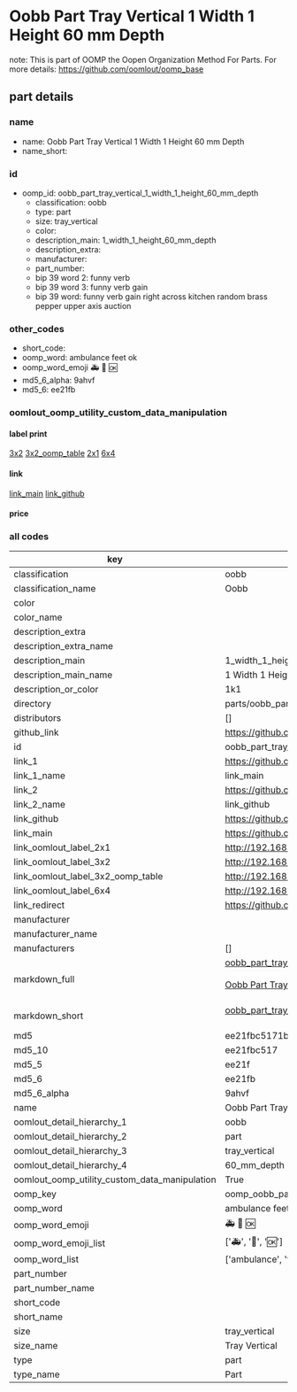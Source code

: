 # Oobb Part Tray Vertical 1 Width 1 Height 60 mm Depth  

note: This is part of OOMP the Oopen Organization Method For Parts. For more details: https://github.com/oomlout/oomp_base

##  part details
  







### name
* name: Oobb Part Tray Vertical 1 Width 1 Height 60 mm Depth
* name_short: 
### id
* oomp_id: oobb_part_tray_vertical_1_width_1_height_60_mm_depth
  * classification: oobb
  * type: part
  * size: tray_vertical
  * color: 
  * description_main: 1_width_1_height_60_mm_depth
  * description_extra: 
  * manufacturer: 
  * part_number: 
  * bip 39 word 2: funny verb
  * bip 39 word 3: funny verb gain
  * bip 39 word: funny verb gain right across kitchen random brass pepper upper axis auction

### other_codes
* short_code: 
* oomp_word: ambulance feet ok
* oomp_word_emoji :ambulance: :feet: :ok:
* md5_6_alpha: 9ahvf
* md5_6: ee21fb






### oomlout_oomp_utility_custom_data_manipulation
#### label print
[3x2](http://192.168.1.245:1112/?label=oomp%209ahvf)
[3x2_oomp_table](http://192.168.1.108:1112/?label=oomp%209ahvf)
[2x1](http://192.168.1.242:1112/?label=oomp%209ahvf)
[6x4](http://192.168.1.55:1112/?label=oomp%209ahvf)    

#### link

[link_main](https://github.com/oomlout/oomlout_oomp_version_1_messy/tree/main/parts/oobb_part_tray_vertical_1_width_1_height_60_mm_depth) [link_github](https://github.com/oomlout/oomlout_oomp_version_1_messy/tree/main/parts/oobb_part_tray_vertical_1_width_1_height_60_mm_depth)                             

#### price







### all codes 
| key | value |  
| --- | --- |  
| classification | oobb |  
| classification_name | Oobb |  
| color |  |  
| color_name |  |  
| description_extra |  |  
| description_extra_name |  |  
| description_main | 1_width_1_height_60_mm_depth |  
| description_main_name | 1 Width 1 Height 60 mm Depth |  
| description_or_color | 1k1 |  
| directory | parts/oobb_part_tray_vertical_1_width_1_height_60_mm_depth |  
| distributors | [] |  
| github_link | https://github.com/oomlout/oomlout_oomp_part_src/tree/main/parts/oobb_part_tray_vertical_1_width_1_height_60_mm_depth |  
| id | oobb_part_tray_vertical_1_width_1_height_60_mm_depth |  
| link_1 | https://github.com/oomlout/oomlout_oomp_version_1_messy/tree/main/parts/oobb_part_tray_vertical_1_width_1_height_60_mm_depth |  
| link_1_name | link_main |  
| link_2 | https://github.com/oomlout/oomlout_oomp_version_1_messy/tree/main/parts/oobb_part_tray_vertical_1_width_1_height_60_mm_depth |  
| link_2_name | link_github |  
| link_github | https://github.com/oomlout/oomlout_oomp_version_1_messy/tree/main/parts/oobb_part_tray_vertical_1_width_1_height_60_mm_depth |  
| link_main | https://github.com/oomlout/oomlout_oomp_version_1_messy/tree/main/parts/oobb_part_tray_vertical_1_width_1_height_60_mm_depth |  
| link_oomlout_label_2x1 | http://192.168.1.242:1112/?label=oomp%209ahvf |  
| link_oomlout_label_3x2 | http://192.168.1.245:1112/?label=oomp%209ahvf |  
| link_oomlout_label_3x2_oomp_table | http://192.168.1.108:1112/?label=oomp%209ahvf |  
| link_oomlout_label_6x4 | http://192.168.1.55:1112/?label=oomp%209ahvf |  
| link_redirect | https://github.com/oomlout/oomlout_oomp_version_1_messy/tree/main/parts/oobb_part_tray_vertical_1_width_1_height_60_mm_depth |  
| manufacturer |  |  
| manufacturer_name |  |  
| manufacturers | [] |  
| markdown_full | [oobb_part_tray_vertical_1_width_1_height_60_mm_depth](none)<br>[](none)<br>[Oobb Part Tray Vertical 1 Width 1 Height 60 Mm Depth](none)<br><br> |  
| markdown_short | [oobb_part_tray_vertical_1_width_1_height_60_mm_depth](none)<br><br> |  
| md5 | ee21fbc5171b3635ec012b9cbdbca2f1 |  
| md5_10 | ee21fbc517 |  
| md5_5 | ee21f |  
| md5_6 | ee21fb |  
| md5_6_alpha | 9ahvf |  
| name | Oobb Part Tray Vertical 1 Width 1 Height 60 mm Depth |  
| oomlout_detail_hierarchy_1 | oobb |  
| oomlout_detail_hierarchy_2 | part |  
| oomlout_detail_hierarchy_3 | tray_vertical |  
| oomlout_detail_hierarchy_4 | 60_mm_depth |  
| oomlout_oomp_utility_custom_data_manipulation | True |  
| oomp_key | oomp_oobb_part_tray_vertical_1_width_1_height_60_mm_depth |  
| oomp_word | ambulance feet ok |  
| oomp_word_emoji | :ambulance: :feet: :ok: |  
| oomp_word_emoji_list | [':ambulance:', ':feet:', ':ok:'] |  
| oomp_word_list | ['ambulance', 'feet', 'ok'] |  
| part_number |  |  
| part_number_name |  |  
| short_code |  |  
| short_name |  |  
| size | tray_vertical |  
| size_name | Tray Vertical |  
| type | part |  
| type_name | Part |  
